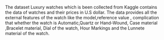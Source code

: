 The dataset Luxury watches which is been collected from Kaggle contains the 
data of  watches and their prices in U.S dollar. The data provides all the external 
features of the watch like the model,reference value , complication that whether 
the watch is Automatic,Quartz or Hand-Wound, Case material ,Bracelet 
material, Dial of the watch, Hour Markings and the Lunnete material of the 
watch.
